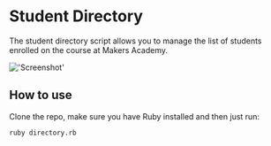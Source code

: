 Student Directory
=================

The student directory script allows you to manage the list of students enrolled on the course at Makers Academy.

!['Screenshot'](http://gypsydave5.github.io/images/readme/student-directory.png)

How to use
----------

Clone the repo, make sure you have Ruby installed and then just run:

```shell
ruby directory.rb
```
